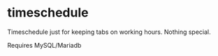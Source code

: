 # timeschedule
Timeschedule just for keeping tabs on working hours. Nothing special.

Requires MySQL/Mariadb

